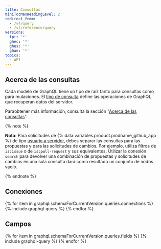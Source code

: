```yaml
---
title: Consultas
miniTocMaxHeadingLevel: 2
redirect_from:
  - /v4/query
  - /v4/reference/query
versions:
  fpt: '*'
  ghec: '*'
  ghes: '*'
  ghae: '*'
topics:
  - API
---
```


## Acerca de las consultas

Cada modelo de GraphQL tiene un tipo de raíz tanto para consultas como para mutaciones. El [tipo de consulta](https://graphql.github.io/graphql-spec/June2018/#sec-Type-System) define las operaciones de GraphQL que recuperan datos del servidor.

Paraobtener más información, consulta la sección "[Acerca de las consultas](/graphql/guides/forming-calls-with-graphql#about-queries)".

{% note %}

**Nota:** Para solicitudes de {% data variables.product.prodname_github_app %} de tipo [usuario a servidor](/developers/apps/identifying-and-authorizing-users-for-github-apps#user-to-server-requests), debes separar las consultas para las propuestas y para las solicitudes de cambios. Por ejemplo, utiliza filtros de `is:issue` o de `is:pull-request` y sus equivalentes. Utilizar la conexión `search` para devolver una combinación de propuestas y solicitudes de cambios en una sola consulta dará como resultado un conjunto de nodos vacío.

{% endnote %}

## Conexiones

{% for item in graphql.schemaForCurrentVersion.queries.connections %}
  {% include graphql-query %}
{% endfor %}

## Campos

{% for item in graphql.schemaForCurrentVersion.queries.fields %}
  {% include graphql-query %}
{% endfor %}
